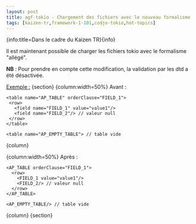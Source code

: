 ```yaml
---
layout: post
title: agf-tokio - Chargement des fichiers avec le nouveau formalisme
tags: [kaizen-tr,framework-1-101,codjo-tokio,hot-topics]
---
```

{info:title=Dans le cadre du Kaizen TR}{info}

Il est maintenant possible de charger les fichiers tokio avec le formalisme "allégé".

**NB** : Pour prendre en compte cette modification, la validation par les dtd a été désactivée.

<u>Exemple :</u> {section}
{column:width=50%}
Avant :
```
<table name="AP_TABLE" orderClause="FIELD_1">
 <row>
   <field name="FIELD_1" value="value1"/>
   <field name="FIELD_2"/> // valeur null
 </row>
</table>

<table name="AP_EMPTY_TABLE"> // table vide
```
{column}

{column:width=50%}
Après :
```
<AP_TABLE orderClause="FIELD_1">
  <row>
    <FIELD_1 value="value1"/>
    <FIELD_2/> // valeur null
  </row>
</AP_TABLE>

<AP_EMPTY_TABLE/> // table vide
```
{column}
{section}

